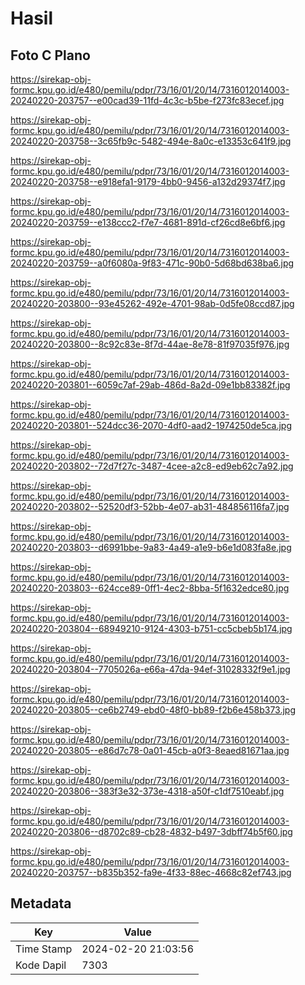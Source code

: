 # Hasil

## Foto C Plano

https://sirekap-obj-formc.kpu.go.id/e480/pemilu/pdpr/73/16/01/20/14/7316012014003-20240220-203757--e00cad39-11fd-4c3c-b5be-f273fc83ecef.jpg

https://sirekap-obj-formc.kpu.go.id/e480/pemilu/pdpr/73/16/01/20/14/7316012014003-20240220-203758--3c65fb9c-5482-494e-8a0c-e13353c641f9.jpg

https://sirekap-obj-formc.kpu.go.id/e480/pemilu/pdpr/73/16/01/20/14/7316012014003-20240220-203758--e918efa1-9179-4bb0-9456-a132d29374f7.jpg

https://sirekap-obj-formc.kpu.go.id/e480/pemilu/pdpr/73/16/01/20/14/7316012014003-20240220-203759--e138ccc2-f7e7-4681-891d-cf26cd8e6bf6.jpg

https://sirekap-obj-formc.kpu.go.id/e480/pemilu/pdpr/73/16/01/20/14/7316012014003-20240220-203759--a0f6080a-9f83-471c-90b0-5d68bd638ba6.jpg

https://sirekap-obj-formc.kpu.go.id/e480/pemilu/pdpr/73/16/01/20/14/7316012014003-20240220-203800--93e45262-492e-4701-98ab-0d5fe08ccd87.jpg

https://sirekap-obj-formc.kpu.go.id/e480/pemilu/pdpr/73/16/01/20/14/7316012014003-20240220-203800--8c92c83e-8f7d-44ae-8e78-81f97035f976.jpg

https://sirekap-obj-formc.kpu.go.id/e480/pemilu/pdpr/73/16/01/20/14/7316012014003-20240220-203801--6059c7af-29ab-486d-8a2d-09e1bb83382f.jpg

https://sirekap-obj-formc.kpu.go.id/e480/pemilu/pdpr/73/16/01/20/14/7316012014003-20240220-203801--524dcc36-2070-4df0-aad2-1974250de5ca.jpg

https://sirekap-obj-formc.kpu.go.id/e480/pemilu/pdpr/73/16/01/20/14/7316012014003-20240220-203802--72d7f27c-3487-4cee-a2c8-ed9eb62c7a92.jpg

https://sirekap-obj-formc.kpu.go.id/e480/pemilu/pdpr/73/16/01/20/14/7316012014003-20240220-203802--52520df3-52bb-4e07-ab31-484856116fa7.jpg

https://sirekap-obj-formc.kpu.go.id/e480/pemilu/pdpr/73/16/01/20/14/7316012014003-20240220-203803--d6991bbe-9a83-4a49-a1e9-b6e1d083fa8e.jpg

https://sirekap-obj-formc.kpu.go.id/e480/pemilu/pdpr/73/16/01/20/14/7316012014003-20240220-203803--624cce89-0ff1-4ec2-8bba-5f1632edce80.jpg

https://sirekap-obj-formc.kpu.go.id/e480/pemilu/pdpr/73/16/01/20/14/7316012014003-20240220-203804--68949210-9124-4303-b751-cc5cbeb5b174.jpg

https://sirekap-obj-formc.kpu.go.id/e480/pemilu/pdpr/73/16/01/20/14/7316012014003-20240220-203804--7705026a-e66a-47da-94ef-31028332f9e1.jpg

https://sirekap-obj-formc.kpu.go.id/e480/pemilu/pdpr/73/16/01/20/14/7316012014003-20240220-203805--ce6b2749-ebd0-48f0-bb89-f2b6e458b373.jpg

https://sirekap-obj-formc.kpu.go.id/e480/pemilu/pdpr/73/16/01/20/14/7316012014003-20240220-203805--e86d7c78-0a01-45cb-a0f3-8eaed81671aa.jpg

https://sirekap-obj-formc.kpu.go.id/e480/pemilu/pdpr/73/16/01/20/14/7316012014003-20240220-203806--383f3e32-373e-4318-a50f-c1df7510eabf.jpg

https://sirekap-obj-formc.kpu.go.id/e480/pemilu/pdpr/73/16/01/20/14/7316012014003-20240220-203806--d8702c89-cb28-4832-b497-3dbff74b5f60.jpg

https://sirekap-obj-formc.kpu.go.id/e480/pemilu/pdpr/73/16/01/20/14/7316012014003-20240220-203757--b835b352-fa9e-4f33-88ec-4668c82ef743.jpg


## Metadata

| Key        | Value               |
| ---------- | ------------------- |
| Time Stamp | 2024-02-20 21:03:56 |
| Kode Dapil | 7303                |



